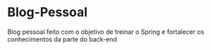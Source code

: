 # Blog-Pessoal
Blog pessoal feito com o objetivo de treinar o Spring e fortalecer os conhecimentos da parte do back-end
